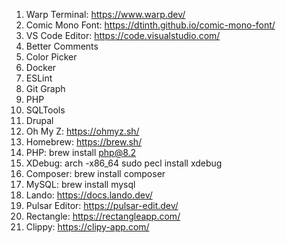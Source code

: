 

1. Warp Terminal: https://www.warp.dev/
  1. Comic Mono Font: https://dtinth.github.io/comic-mono-font/
2. VS Code Editor: https://code.visualstudio.com/
  1. Better Comments
  2. Color Picker
  3. Docker
  4. ESLint
  5. Git Graph
  6. PHP
  7. SQLTools
  8. Drupal
3. Oh My Z: https://ohmyz.sh/
4. Homebrew: https://brew.sh/
5. PHP: brew install php@8.2
6. XDebug: arch -x86_64 sudo pecl install xdebug
7. Composer: brew install composer
8. MySQL: brew install mysql
9. Lando: https://docs.lando.dev/
10. Pulsar Editor: https://pulsar-edit.dev/
11. Rectangle: https://rectangleapp.com/
12. Clippy: https://clipy-app.com/
